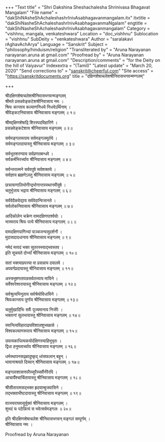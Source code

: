 +++
"Text title" = "Shri Dakshina Sheshachalesha Shrinivasa Bhagavat Mangalam"
"File name" = "dakShiNAsheShAchaleshashrInivAsabhagavanmangalam.itx"
itxtitle = "dakShiNasheShAchaleshashrInivAsabhagavanmaNgalam"
engtitle = "dakShiNasheShAchaleshashrInivAsabhagavanmangalam"
Category = "vishhnu, mangala, venkateshwara"
Location = "doc_vishhnu"
Sublocation = "vishhnu"
SubDeity = "venkateshwara"
Author = "saralakavi rAghavAchArya"
Language = "Sanskrit"
Subject = "philosophy/hinduism/religion"
"Transliterated by" = "Aruna Narayanan narayanan.aruna at gmail.com"
"Proofread by" = "Aruna Narayanan narayanan.aruna at gmail.com"
"Description/comments" = "for the Deity on the hill of Vaiyavur"
Indexextra = "(Tamil)"
"Latest update" = "March 20, 2020"
"Send corrections to" = "sanskrit@cheerful.com"
"Site access" = "https://sanskritdocuments.org"
title = "दक्षिणशेषाचलेशश्रीनिवासभगवन्मण्गलम्"

+++
  
 श्रीदक्षिणशेषाचलेशश्रीनिवासभगवन्मङ्गलम्   
श्रीमते प्रसन्नवेङ्कटेशश्रीनिवासाय नमः ।  
श्रियः कान्ताय कल्याणनिधये निधयेऽर्थिनाम् ।  
श्रीवेङ्कटनिवासाय श्रीनिवासाय मङ्गलम् ॥ १॥  
  
श्रीमद्दक्षिणशेषाद्रि शिरस्पदविहारिणे ।  
प्रसन्नवेङ्कटेशाय श्रीनिवासाय मङ्गलम् ॥ २॥  
  
सर्वमङ्गलरूपाय सर्वमङ्गलमूर्तये ।  
सर्वमङ्गलदायास्तु श्रीनिवासाय मङ्गलम् ॥ ३॥  
  
सर्वभूतशरण्याय सर्वप्रणतबन्धवे ।  
सर्वकर्मभिरर्च्याय श्रीनिवासाय मङ्गलम् ॥ ४॥  
  
सर्वन्तरात्मने सर्ववपुषे सर्वशक्तये ।  
सर्वज्ञाय ब्रह्मणेऽस्तु श्रीनिवासाय मङ्गलम् ॥ ५॥  
  
छत्रत्फणालिभोगीन्द्रभोगान्तस्स्थानमीयुषे ।  
चतुर्भुजाय भद्राय श्रीनिवासाय मङ्गलम् ॥ ६॥  
  
सर्ववेदैकवेद्याय सर्ववेदान्विजानते ।  
सर्वलोकनिवासाय श्रीनिवासाय मङ्गलम् ॥ ७॥  
  
आदिकोलेन चक्रेण वामदक्षिणपार्श्वयोः ।  
भास्वराय श्रियः पत्ये श्रीनिवासाय मङ्गलम् ॥ ८॥  
  
वामदक्षिणपाणिभ्यां पाञ्चजन्यसुदर्शनौ  ।  
मुदासदादधानाय श्रीनिवासाय मङ्गलम् ॥ ९॥  
  
नमेदं मत्पदं भक्त सुतरस्स्याद्भवस्तव ।  
इति सूचयते दोर्भ्यां श्रीनिवासाय मङ्गलम् ॥ १०॥  
  
सतां भक्त्याप्रपत्त्या वा प्रसन्नाय दयालवे ।  
अपवर्गप्रदायास्तु श्रीनिवासाय मङ्गलम् ॥ ११॥  
  
अस्त्रभूषणतापन्नसर्वतत्त्वाय मायिने ।  
सर्वेश्वरेश्वरायास्तु श्रीनिवासाय मङ्गलम् ॥ १२॥  
  
सर्वश्रुत्यभिनूताय सर्वश्रेयोविधायिने ।  
श्रियःकान्ताय पूर्णाय श्रीनिवासाय मङ्गलम् ॥ १३॥  
  
चतुर्मुखादिभिः सर्वैः पूज्यमानाय निर्जरैः ।  
भक्तानां सुलभायास्तु श्रीनिवासाय मङ्गलम् ॥ १४॥  
  
रमानित्यविहाराढ्यविशालशुभवक्षसे ।  
विश्वकल्याणरूपाय श्रीनिवासाय मङ्गलम् ॥ १५॥  
  
उपत्यकाधित्यकयोर्दक्षिणस्याहिभूभृतः ।  
द्विधा हनुमतार्च्याय श्रीनिवासाय मङ्गलम् ॥ १६॥  
  
धर्मस्थापनसद्रक्षादुष्कृद् ध्वंसफलान् बहून् ।  
भावानाश्रयते दिव्यान् श्रीनिवासाय मङ्गलम् ॥ १७॥  
  
मङ्गलाशासनपरैस्सुरैस्सर्वैर्नरैरपि ।  
आचार्यैश्चार्चितायास्तु श्रीनिवासाय मङ्गलम् ॥ १८॥  
  
श्रीसीतारामसद्भक्त हृदयाम्बुजवासिने ।  
तद्भक्ताभीष्टदायास्तु श्रीनिवासाय मङ्गलम् ॥ १९॥  
  
वात्स्यराघवसूर्युक्तं श्रीनिवासाय मङ्गलम् ।  
शुभदं यः पठेन्नित्यं स भवेत्सर्वमङ्गलः ॥ २०॥  
  
इति श्रीदक्षिणशेषाचलेश श्रीनिवासभगवन् मङ्गलं सम्पूर्णम् ।  
श्रीनिवासाय नमः ।  
  
Proofread by Aruna Narayanan  
  
